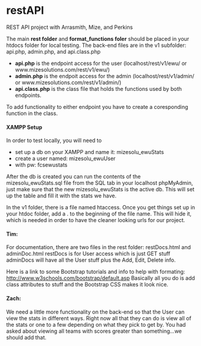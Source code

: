 # restAPI
REST API project with Arrasmith, Mize, and Perkins

The main <b>rest folder</b> and <b>format_functions foler</b> should be placed in your htdocs folder for local testing.
The back-end files are in the v1 subfolder: api.php, admin.php, and api.class.php
<ul><li><b>api.php</b> is the endpoint access for the user (localhost/rest/v1/ewu/  or www.mizesolutions.com/rest/v1/ewu/)</li>
<li><b>admin.php</b> is the endpoit access for the admin (localhost/rest/v1/admin/  or www.mizesolutions.com/rest/v1/admin/)</li>
<li><b>api.class.php</b> is the class file that holds the functions used by both endpoints.</li></ul>

To add functionality to either endpoint you have to create a coresponding function in the class.

<h4><b>XAMPP Setup</b></h4>
In order to test locally, you will need to
<ul><li>set up a db on your XAMPP and name it: mizesolu_ewuStats </li>
<li>create a user named: mizesolu_ewuUser </li>
<li>with pw: fcsewustats </li></ul>

After the db is created you can run the contents of the mizesolu_ewuStats.sql file from the SQL tab in your localhost phpMyAdmin, just make sure that the new mizesolu_ewuStats is the active db. This will set up the table and fill it with the stats we have.

In the v1 folder, there is a file named htaccess. Once you get things set up in your htdoc folder, add a  .  to the beginning of the file name. This will hide it, which is needed in order to have the cleaner looking urls for our project.

<h4><b>Tim:</b></h4>
For documentation, there are two files in the rest folder: restDocs.html and adminDoc.html
restDocs is for User access which is just GET stuff
adminDocs will have all the User stuff plus the Add, Edit, Delete info.

Here is a link to some Bootstrap tutorials and info to help with formating: http://www.w3schools.com/bootstrap/default.asp
Basically all you do is add class attributes to stuff and the Bootstrap CSS makes it look nice.

<h4><b>Zach:</b></h4>
We need a little more functionality on the back-end so that the User can view the stats in different ways.
Right now all that they can do is view all of the stats or one to a few depending on what they pick to get by.
You had asked about viewing all teams with scores greater than something...we should add that.



